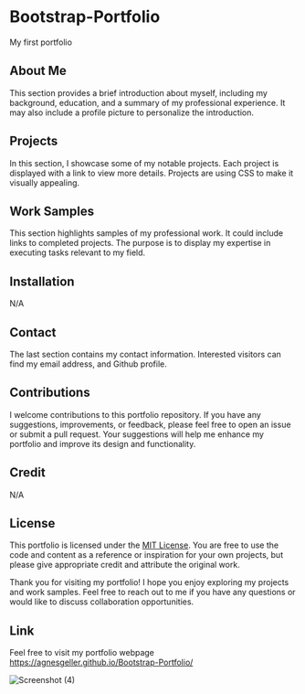 # Bootstrap-Portfolio

My first portfolio

## About Me

This section provides a brief introduction about myself, including my background, education, and a summary of my professional experience. It may also include a profile picture to personalize the introduction.

## Projects

In this section, I showcase some of my notable projects. Each project is displayed with a link to view more details. Projects are using CSS to make it visually appealing.

## Work Samples

This section highlights samples of my professional work. It could include links to completed projects. The purpose is to display my expertise in executing tasks relevant to my field.

## Installation

N/A

## Contact

The last section contains my contact information. Interested visitors can find my email address, and Github profile.

## Contributions

I welcome contributions to this portfolio repository. If you have any suggestions, improvements, or feedback, please feel free to open an issue or submit a pull request. Your suggestions will help me enhance my portfolio and improve its design and functionality.

## Credit

N/A

## License

This portfolio is licensed under the [MIT License](https://opensource.org/licenses/MIT). You are free to use the code and content as a reference or inspiration for your own projects, but please give appropriate credit and attribute the original work.

Thank you for visiting my portfolio! I hope you enjoy exploring my projects and work samples. Feel free to reach out to me if you have any questions or would like to discuss collaboration opportunities.

## Link

Feel free to visit my portfolio webpage https://agnesgeller.github.io/Bootstrap-Portfolio/


![Screenshot (4)](https://github.com/AgnesGeller/Bootstrap-Portfolio/assets/147996856/afb118b8-6ef8-4a14-99c9-ef5ceacefa6e)